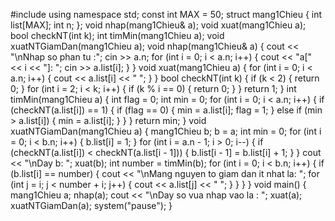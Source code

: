 #include <iostream>
using namespace std;
const int MAX = 50;
struct mang1Chieu {
	int list[MAX];
	int n;
};
void nhap(mang1Chieu& a);
void xuat(mang1Chieu a);
bool checkNT(int k);
int timMin(mang1Chieu a);
void xuatNTGiamDan(mang1Chieu a);
void nhap(mang1Chieu& a) {
	cout << "\nNhap so phan tu :";
	cin >> a.n;
	for (int i = 0; i < a.n; i++) {
		cout << "a[" << i << "]: ";
		cin >> a.list[i];
	}
}
void xuat(mang1Chieu a) {
	for (int i = 0; i < a.n; i++) {
		cout << a.list[i] << " ";
	}
}
bool checkNT(int k) {
	if (k < 2) {
		return 0;
	}
	for (int i = 2; i < k; i++) {
		if (k % i == 0) {
			return 0;
		}
	}
	return 1;
}
int timMin(mang1Chieu a) {
	int flag = 0;
	int min = 0;
	for (int i = 0; i < a.n; i++) {
		if (checkNT(a.list[i]) == 1) {
			if (flag == 0) {
				min = a.list[i];
				flag = 1;
			}
			else
				if (min > a.list[i]) {
					min = a.list[i];
				}
		}
	}
	return min;
}
void xuatNTGiamDan(mang1Chieu a) {
	mang1Chieu b;
	b = a;
	int min = 0;
	for (int i = 0; i < b.n; i++) {
		b.list[i] = 1;
	}
	for (int i = a.n - 1; i > 0; i--) {
		if (checkNT(a.list[i]) < checkNT(a.list[i - 1])) {
			b.list[i - 1] = b.list[i] + 1;
		}
	}
	cout << "\nDay b: ";
	xuat(b);
	int number = timMin(b);
	for (int i = 0; i < b.n; i++) {
		if (b.list[i] == number) {
			cout << "\nMang nguyen to giam dan it nhat la: ";
			for (int j = i; j < number + i; j++) {
				cout << a.list[j] << " ";
			}
		}
	}
}
void main() {
	mang1Chieu a;
	nhap(a);
	cout << "\nDay so vua nhap vao la : ";
	xuat(a);
	xuatNTGiamDan(a);
	system("pause");
}

